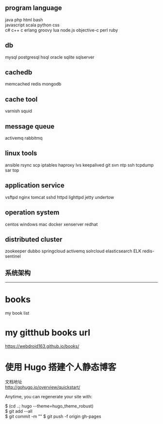 ## program language  
java php html bash   
javascript scala python css    
c# c++ c erlang groovy lua node.js objective-c perl ruby  

## db
mysql postgresql hsql oracle sqlite sqlserver

## cachedb
memcached redis mongodb

## cache tool
varnish squid

## message queue
activemq rabbitmq

## linux tools 
ansible rsync scp iptables haproxy lvs keepalived git svn ntp ssh tcpdump sar top 

## application service
vsftpd nginx tomcat sshd httpd lighttpd jetty undertow  

## operation system
centos windows mac docker xenserver redhat

## distributed cluster
zookeeper dubbo springcloud activemq solrcloud elasticsearch ELK redis-sentinel 

## 系统架构

--------------------------------------------------------------------

# books
my book list

# my gitthub books url  
https://webdroid163.github.io/books/ 


# 使用 Hugo 搭建个人静态博客  
 
文档地址  
http://gohugo.io/overview/quickstart/  


Anytime, you can regenerate your site with: 

$ (cd ..; hugo --theme=hugo_theme_robust)  
$ git add --all  
$ git commit -m "<some change message>" 
$ git push -f origin gh-pages 
